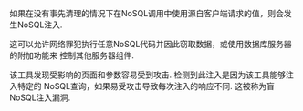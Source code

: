 如果在没有事先清理的情况下在NoSQL调用中使用源自客户端请求的值，则会发生NoSQL注入.

这可以允许网络罪犯执行任意NoSQL代码并因此窃取数据，或使用数据库服务器的附加功能来
控制其他服务器组件.

该工具发现受影响的页面和参数容易受到攻击. 检测到此注入是因为该工具能够注入特定的
NoSQL查询，如果易受攻击导致每次注入的响应不同. 这被称为盲NoSQL注入漏洞.


